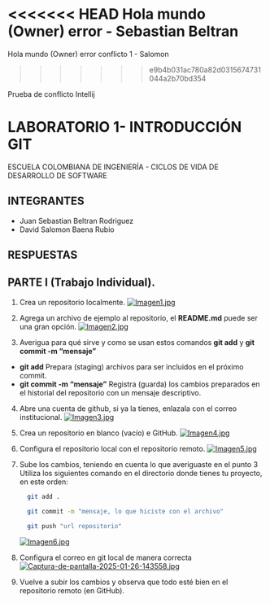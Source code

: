 <<<<<<< HEAD
Hola mundo (Owner) error - Sebastian Beltran 
=======
Hola mundo (Owner) error conflicto 1 - Salomon
>>>>>>> e9b4b031ac780a82d0315674731044a2b70bd354

Prueba de conflicto Intellij 

# LABORATORIO 1- INTRODUCCIÓN GIT
ESCUELA COLOMBIANA DE INGENIERÍA - CICLOS DE VIDA DE DESARROLLO DE SOFTWARE

## INTEGRANTES
- Juan Sebastian Beltran Rodriguez 
- David Salomon Baena Rubio

## RESPUESTAS  
## PARTE I (Trabajo Individual). 

1.	Crea un repositorio localmente.
    [![Imagen1.jpg](https://i.postimg.cc/MKHj12tt/Imagen1.jpg)](https://postimg.cc/Yhc9wP5m)


2.	Agrega un archivo de ejemplo al repositorio, el **README.md** puede ser una gran opción.
    [![Imagen2.jpg](https://i.postimg.cc/htFPvHYX/Imagen2.jpg)](https://postimg.cc/qzLdZZ4r)


3.	Averigua para qué sirve y como se usan estos comandos **git add** y **git commit -m “mensaje”**
- **git add** Prepara (staging) archivos para ser incluidos en el próximo commit.
- **git commit -m “mensaje”** Registra (guarda) los cambios preparados en el historial del repositorio con un mensaje descriptivo.


4. Abre una cuenta de github, si ya la tienes, enlazala con el correo institucional.
    [![Imagen3.jpg](https://i.postimg.cc/TYnhVdgV/Imagen3.jpg)](https://postimg.cc/hfPSgqCv)
   
   
5.	Crea un repositorio en blanco (vacío) e GitHub.
    [![Imagen4.jpg](https://i.postimg.cc/hP8PJCRM/Imagen4.jpg)](https://postimg.cc/zVB16FBR)

   
6.	Configura el repositorio local con el repositorio remoto.
    [![Imagen5.jpg](https://i.postimg.cc/nzQnn214/Imagen5.jpg)](https://postimg.cc/sQykcpqx)
  

7.	Sube los cambios, teniendo en cuenta lo que averiguaste en el punto 3
    Utiliza los siguientes comando en el directorio donde tienes tu proyecto, en este orden:
   	```bash
      git add .
    ```

    ```bash
      git commit -m "mensaje, lo que hiciste con el archivo"
    ```

    ```bash
      git push "url repositorio"
    ```
    [![Imagen6.jpg](https://i.postimg.cc/fynDydH6/Imagen6.jpg)](https://postimg.cc/njk6wXfk)


8.	Configura el correo en git local de manera correcta
    [![Captura-de-pantalla-2025-01-26-143558.jpg](https://i.postimg.cc/W4BQwvMZ/Captura-de-pantalla-2025-01-26-143558.jpg)](https://postimg.cc/kVy17LYM)


9.	Vuelve a subir los cambios y observa que todo esté bien en el repositorio remoto (en GitHub).

